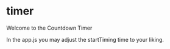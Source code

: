 # timer
Welcome to the Countdown Timer

In the app.js you may adjust the startTiming time to your liking.
